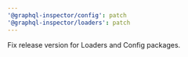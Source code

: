 ```yaml
---
'@graphql-inspector/config': patch
'@graphql-inspector/loaders': patch
---
```


Fix release version for Loaders and Config packages.
